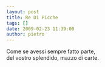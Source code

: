 ```yaml
---
layout: post
title: Re Di Picche
tags: []
date: 2009-02-23 11:39:00
author: pietro
---
```

Come se avessi sempre fatto parte,<br/>del vostro splendido, mazzo di carte.
